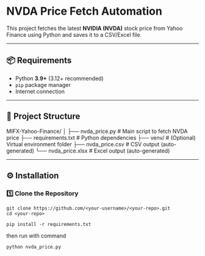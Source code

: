 # NVDA Price Fetch Automation

This project fetches the latest **NVIDIA (NVDA)** stock price from Yahoo Finance using Python and saves it to a CSV/Excel file.

---

## 📦 Requirements

- Python **3.9+** (3.12+ recommended)
- `pip` package manager
- Internet connection

---

## 📁 Project Structure
MIFX-Yahoo-Finance/
│
├── nvda_price.py # Main script to fetch NVDA price
├── requirements.txt # Python dependencies
├── venv/ # (Optional) Virtual environment folder
├── nvda_price.csv # CSV output (auto-generated)
└── nvda_price.xlsx # Excel output (auto-generated)


---

## ⚙️ Installation

### 1️⃣ Clone the Repository
```
git clone https://github.com/<your-username>/<your-repo>.git
cd <your-repo>

pip install -r requirements.txt

```
then run with command
```
python nvda_price.py
```


